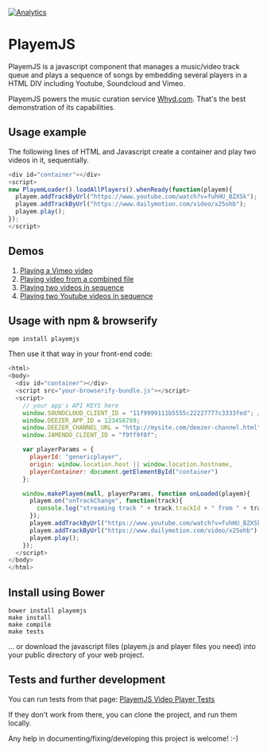 [![Analytics](https://ga-beacon.appspot.com/UA-1858235-12/playemjs/github)](https://github.com/igrigorik/ga-beacon)

PlayemJS
========

PlayemJS is a javascript component that manages a music/video track queue and plays a sequence of songs by embedding several players in a HTML DIV including Youtube, Soundcloud and Vimeo.

PlayemJS powers the music curation service [Whyd.com](http://whyd.com). That's the best demonstration of its capabilities.

Usage example
-------------

The following lines of HTML and Javascript create a container and play two videos in it, sequentially.

```javascript
<div id="container"></div>
<script>
new PlayemLoader().loadAllPlayers().whenReady(function(playem){
  playem.addTrackByUrl("https://www.youtube.com/watch?v=fuhHU_BZXSk");
  playem.addTrackByUrl("https://www.dailymotion.com/video/x25ohb");
  playem.play();
});
</script>
```

Demos
-----

1. [Playing a Vimeo video](http://codepen.io/adrienjoly/pen/QjLRXa?editors=101)
2. [Playing video from a combined file](http://codepen.io/adrienjoly/pen/bVbPbo?editors=101)
3. [Playing two videos in sequence](https://jsfiddle.net/adrienjoly/0xqoo0s0/)
4. [Playing two Youtube videos in sequence](http://rawgit.com/adrienjoly/playemjs/master/test/sample.html)

Usage with npm & browserify
---------------------------

    npm install playemjs

Then use it that way in your front-end code:

```javascript
<html>
<body>
  <div id="container"></div>
  <script src="your-browserify-bundle.js"></script>
  <script>
    // your app's API KEYS here
    window.SOUNDCLOUD_CLIENT_ID = "11f9999111b5555c22227777c3333fed"; // your api key
    window.DEEZER_APP_ID = 123456789;
    window.DEEZER_CHANNEL_URL = "http://mysite.com/deezer-channel.html";
    window.JAMENDO_CLIENT_ID = "f9ff9f0f";

    var playerParams = {
      playerId: "genericplayer",
      origin: window.location.host || window.location.hostname,
      playerContainer: document.getElementById("container")
    };

    window.makePlayem(null, playerParams, function onLoaded(playem){
      playem.on("onTrackChange", function(track){
        console.log("streaming track " + track.trackId + " from " + track.playerName);
      });
      playem.addTrackByUrl("https://www.youtube.com/watch?v=fuhHU_BZXSk");
      playem.addTrackByUrl("https://www.dailymotion.com/video/x25ohb");
      playem.play();
    });
  </script>
</body>
</html>
```

Install using Bower
-------------------

    bower install playemjs
    make install
    make compile
    make tests

... or download the javascript files (playem.js and player files you need) into your public directory of your web project.

Tests and further development
-----------------------------
    
You can run tests from that page: [PlayemJS Video Player Tests](http://rawgit.com/adrienjoly/playemjs/master/test/index.html)

If they don't work from there, you can clone the project, and run them locally.

Any help in documenting/fixing/developing this project is welcome! :-)
